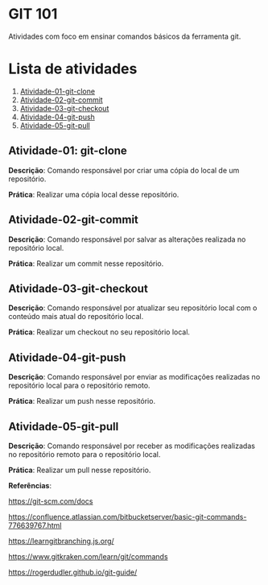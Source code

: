 # GIT 101

Atividades com foco em ensinar comandos básicos da ferramenta git.

# Lista de atividades

1. [Atividade-01-git-clone](#atividade-01-git-clone)
2. [Atividade-02-git-commit](#atividade-02-git-commit)
3. [Atividade-03-git-checkout](#atividade-03-git-checkout)
4. [Atividade-04-git-push](#atividade-04-git-push)
5. [Atividade-05-git-pull](#atividade-05-git-pull)

## Atividade-01: git-clone

**Descrição**: Comando responsável por criar uma cópia do local de um repositório.

**Prática**: Realizar uma cópia local desse repositório.

## Atividade-02-git-commit

**Descrição**: Comando responsável por salvar as alterações realizada no repositório local.

**Prática**: Realizar um commit nesse repositório.

## Atividade-03-git-checkout

**Descrição**: Comando responsável por atualizar seu repositório local com o conteúdo mais atual do repositório local.

**Prática**: Realizar um checkout no seu repositório local.

## Atividade-04-git-push

**Descrição**: Comando responsável por enviar as modificações realizadas no repositório local para o repositório remoto.

**Prática**: Realizar um push nesse repositório.

## Atividade-05-git-pull

**Descrição**: Comando responsável por receber as modificações realizadas no repositório remoto para o repositório local.

**Prática**: Realizar um pull nesse repositório.

**Referências**:

https://git-scm.com/docs

https://confluence.atlassian.com/bitbucketserver/basic-git-commands-776639767.html

https://learngitbranching.js.org/

https://www.gitkraken.com/learn/git/commands

https://rogerdudler.github.io/git-guide/
